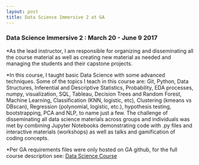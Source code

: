 ```yaml
---
layout: post
title: Data Science Immersive 2 at GA
---
```


### Data Science Immersive 2 : March 20 - June 9 2017

*As the lead instructor, I am responsible for organizing and disseminating all the course material as well as creating new material as needed and managing the students and their capstone projects. 

*In this course, I taught basic Data Science with some advanced techniques. Some of the topics I teach in this course are: Git, Python, Data Structures, Inferential and Descriptive Statistics, Probability, EDA processes, numpy, visualization, SQL, Tableau, Decision Trees and Random Forest, Machine Learning, Classification (KNN, logistic, etc), Clustering (kmeans vs DBscan), Regression (polynomial, logistic, etc.), hypothesis testing, bootstrapping, PCA and NLP, to name just a few. 
The challenge of disseminating all data science materials across groups and individuals was met by combining Jupyter Notebooks demonstrating code with .py files and interactive materials (workshops) as well as talks and gamification of coding concepts. 

*Per GA requirements files were only hosted on GA github, for the full course description see: [Data Science Course](https://generalassemb.ly/education/data-science-immersive)

<!-- Next you can update your site name, avatar and other options using the _config.yml file in the root of your repository (shown below). -->

<!--
![_config.yml]({{ site.baseurl }}/images/config.png)

The easiest way to make your first post is to edit this one. Go into /_posts/ and update the Hello World markdown file. For more instructions head over to the [Jekyll Now repository](https://github.com/barryclark/jekyll-now) on GitHub.
-->
